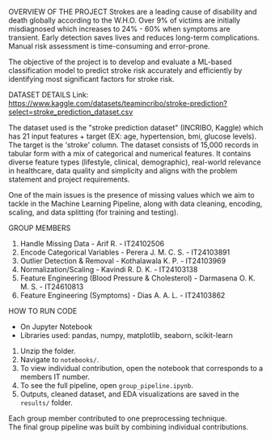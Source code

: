 OVERVIEW OF THE PROJECT
Strokes are a leading cause of disability and death globally according to the W.H.O. Over 9% of victims are initially misdiagnosed which increases to 24% - 60% when symptoms are transient. Early detection saves lives and reduces long-term complications. Manual risk assessment is time-consuming and error-prone.

The objective of the project is to develop and evaluate a ML-based classification model to predict stroke risk accurately and efficiently by identifying most significant factors for stroke risk.


DATASET DETAILS
Link: https://www.kaggle.com/datasets/teamincribo/stroke-prediction?select=stroke_prediction_dataset.csv

The dataset used is the "stroke prediction dataset" (INCRIBO, Kaggle) which has 21 input features + target (EX: age, hypertension, bmi, glucose levels). The target is the 'stroke' column. The dataset consists of 15,000 records in tabular form with a mix of categorical and numerical features. It contains diverse feature types (lifestyle, clinical, demographic), real-world relevance in healthcare, data quality and simplicity and aligns with the problem statement and project requirements.

One of the main issues is the presence of missing values which we aim to tackle in the Machine Learning Pipeline, along with data cleaning, encoding, scaling, and data splitting (for training and testing).


GROUP MEMBERS
1. Handle Missing Data  -  Arif R.  -  IT24102506
2. Encode Categorical Variables  -  Perera J. M. C. S.  -  IT24103891
3. Outlier Detection & Removal  -  Kothalawala K. P.  -  IT24103969
4. Normalization/Scaling  -  Kavindi R. D. K.  -  IT24103138
5. Feature Engineering (Blood Pressure & Cholesterol)  -  Darmasena O. K. M. S.  -  IT24610813
6. Feature Engineering (Symptoms)  -  Dias A. A. L.  -  IT24103862


HOW TO RUN CODE
- On Jupyter Notebook  
- Libraries used: pandas, numpy, matplotlib, seaborn, scikit-learn 

1. Unzip the folder.
2. Navigate to `notebooks/`.
3. To view individual contribution, open the notebook that corresponds to a members IT number.
4. To see the full pipeline, open `group_pipeline.ipynb`.
5. Outputs, cleaned dataset, and EDA visualizations are saved in the `results/` folder.  

Each group member contributed to one preprocessing technique.  
The final group pipeline was built by combining individual contributions.  


